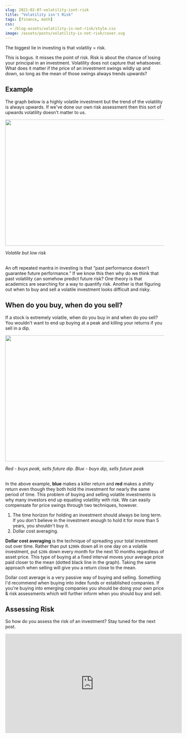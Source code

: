 ```yaml
---
slug: 2021-02-07-volatility-isnt-risk
title: "Volatility isn't Risk"
tags: [finance, math]
css:
  - /blog-assets/volatility-is-not-risk/style.css
image: /assets/posts/volatility-is-not-risk/cover.svg
---
```


<style type="text/css">
  @import url("/blog-assets/volatility-is-not-risk/style.css");
</style>

The biggest lie in investing is that volatiliy = risk.

This is bogus. It misses the point of risk. Risk is about the chance of losing your principal in an investment. Volatility does not capture that whatsoever. What does it matter if the price of an investment swings wildly up and down, so long as the mean of those swings always trends upwards?

## Example

The graph below is a highly volatile investment but the trend of the volatility is always upwards. If we've done our own risk assessment then this sort of upwards volatility doesn't matter to us.

<img
  src="/blog-assets/volatility-is-not-risk/volatile.svg"
  style="width: 600px; height: 400px"
/>

<figcaption style="textAlign: center">
  <i>Volatile but low risk</i>
</figcaption>
<br />

An oft repeated mantra in investing is that “past performance doesn’t guarantee future performance.” If we know this then why do we think that past volatility can somehow predict future risk? One theory is that academics are searching for a way to quantify risk. Another is that figuring out when to buy and sell a volatile investment looks difficult and risky.

## When do you buy, when do you sell?

If a stock is extremely volatile, when do you buy in and when do you sell? You wouldn't want to end up buying at a peak and killing your returns if you sell in a dip.

<img
  src="/blog-assets/volatility-is-not-risk/peak-trough.svg"
  style="width: 600px; height: 400px"
/>

<figcaption style="textAlign: center">
  <i>Red - buys peak, sells future dip. Blue - buys dip, sells future peak</i>
</figcaption>
<br />

In the above example, **<span class="blue">blue</span>** makes a killer return and **<span class="red">red</span>** makes a shitty return even though they both hold the investment for nearly the same period of time. This problem of buying and selling volatile investments is why many investors end up equating volatility with risk. We can easily compensate for price swings through two techniques, however.

1. The time horizon for holding an investment should always be long term. If you don't believe in the investment enough to hold it for more than 5 years, you shouldn't buy it.
2. Dollar cost averaging.

**Dollar cost averaging** is the technique of spreading your total investment out over time. Rather than put `$200k` down all in one day on a volatile investment, put `$20k` down every month for the next 10 months regardless of asset price. This type of buying at a fixed interval moves your average price paid closer to the mean (dotted black line in the graph). Taking the same approach when selling will give you a return close to the mean.

Dollar cost average is a very passive way of buying and selling. Something I'd recommend when buying into index funds or established companies. If you're buying into emerging companies you should be doing your own price & risk assessments which will further inform when you should buy and sell.

## Assessing Risk

So how do you assess the risk of an investment? Stay tuned for the next post.

<center>
  <iframe
    width="560"
    height="315"
    src="https://www.youtube.com/embed/KmQk4zkrdzU"
    frameBorder="0"
    allow="accelerometer; autoplay; clipboard-write; encrypted-media; gyroscope; picture-in-picture"
    allowFullScreen
  ></iframe>
</center>
